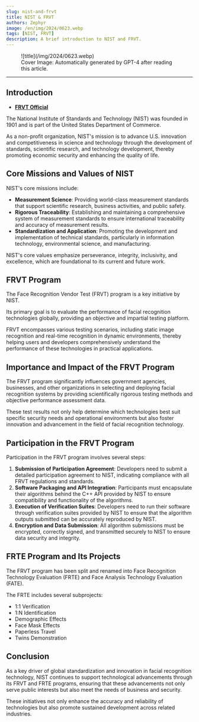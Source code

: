 ```yaml
---
slug: nist-and-frvt
title: NIST & FRVT
authors: Zephyr
image: /en/img/2024/0623.webp
tags: [NIST, FRVT]
description: A brief introduction to NIST and FRVT.
---
```


<figure>
![title](/img/2024/0623.webp)
<figcaption>Cover Image: Automatically generated by GPT-4 after reading this article.</figcaption>
</figure>

---

## Introduction

- [**FRVT Official**](https://www.nist.gov/)

The National Institute of Standards and Technology (NIST) was founded in 1901 and is part of the United States Department of Commerce.

<!-- truncate -->

As a non-profit organization, NIST's mission is to advance U.S. innovation and competitiveness in science and technology through the development of standards, scientific research, and technology development, thereby promoting economic security and enhancing the quality of life.

## Core Missions and Values of NIST

NIST's core missions include:

- **Measurement Science**: Providing world-class measurement standards that support scientific research, business activities, and public safety.
- **Rigorous Traceability**: Establishing and maintaining a comprehensive system of measurement standards to ensure international traceability and accuracy of measurement results.
- **Standardization and Application**: Promoting the development and implementation of technical standards, particularly in information technology, environmental science, and manufacturing.

NIST's core values emphasize perseverance, integrity, inclusivity, and excellence, which are foundational to its current and future work.

## FRVT Program

The Face Recognition Vendor Test (FRVT) program is a key initiative by NIST.

Its primary goal is to evaluate the performance of facial recognition technologies globally, providing an objective and impartial testing platform.

FRVT encompasses various testing scenarios, including static image recognition and real-time recognition in dynamic environments, thereby helping users and developers comprehensively understand the performance of these technologies in practical applications.

## Importance and Impact of the FRVT Program

The FRVT program significantly influences government agencies, businesses, and other organizations in selecting and deploying facial recognition systems by providing scientifically rigorous testing methods and objective performance assessment data.

These test results not only help determine which technologies best suit specific security needs and operational environments but also foster innovation and advancement in the field of facial recognition technology.

## Participation in the FRVT Program

Participation in the FRVT program involves several steps:

1. **Submission of Participation Agreement**: Developers need to submit a detailed participation agreement to NIST, indicating compliance with all FRVT regulations and standards.
2. **Software Packaging and API Integration**: Participants must encapsulate their algorithms behind the C++ API provided by NIST to ensure compatibility and functionality of the algorithms.
3. **Execution of Verification Suites**: Developers need to run their software through verification suites provided by NIST to ensure that the algorithm outputs submitted can be accurately reproduced by NIST.
4. **Encryption and Data Submission**: All algorithm submissions must be encrypted, correctly signed, and transmitted securely to NIST to ensure data security and integrity.

## FRTE Program and Its Projects

The FRVT program has been split and renamed into Face Recognition Technology Evaluation (FRTE) and Face Analysis Technology Evaluation (FATE).

The FRTE includes several subprojects:

- 1:1 Verification
- 1:N Identification
- Demographic Effects
- Face Mask Effects
- Paperless Travel
- Twins Demonstration

## Conclusion

As a key driver of global standardization and innovation in facial recognition technology, NIST continues to support technological advancements through its FRVT and FRTE programs, ensuring that these advancements not only serve public interests but also meet the needs of business and security.

These initiatives not only enhance the accuracy and reliability of technologies but also promote sustained development across related industries.
